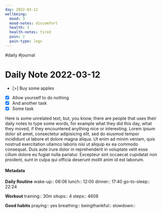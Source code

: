 ```yaml
---
day: 2022-03-12
wellbeing:
  mood: 3
  mood-notes: discomfort
  health: 3
  health-notes: tired
  pain: 2
  pain-type: legs
---
```

#daily #journal
# Daily Note 2022-03-12

- [>] Buy some apples
- [x] Allow yourself to do nothing
- [x] And another task
- [x] Some task

Here is some unrelated text, but, you know, there are people that uses their daily notes to type some words, for example what they did this day, what they moved, if they encountered anything nice or interesting. Lorem ipsum dolor sit amet, consectetur adipisicing elit, sed do eiusmod tempor incididunt ut labore et dolore magna aliqua. Ut enim ad minim veniam, quis nostrud exercitation ullamco laboris nisi ut aliquip ex ea commodo consequat. Duis aute irure dolor in reprehenderit in voluptate velit esse cillum dolore eu fugiat nulla pariatur. Excepteur sint occaecat cupidatat non proident, sunt in culpa qui officia deserunt mollit anim id est laborum.

#### Metadata

**Daily Routine**
wake-up:: 06:06
lunch:: 12:00
dinner:: 17:40
go-to-sleep:: 22:24

**Workout**
training:: 30m
situps:: 4
steps:: 4608

**Good habits**
praying:: yes
breathing:: 
beingthankful:: 
slowdown:: 
